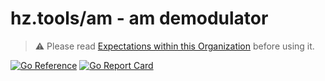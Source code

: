 # hz.tools/am - am demodulator

> :warning: Please read [Expectations within this Organization](https://github.com/hztools/.github/tree/main/profile#expectations-within-this-organization) before using it.

[![Go Reference](https://pkg.go.dev/badge/hz.tools/am.svg)](https://pkg.go.dev/hz.tools/am)
[![Go Report Card](https://goreportcard.com/badge/hz.tools/am)](https://goreportcard.com/report/hz.tools/am)
